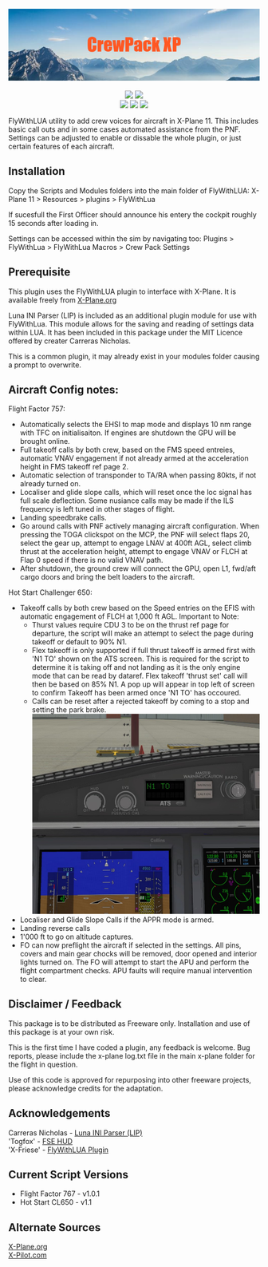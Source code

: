 <p align="center"> 
    <img src="https://github.com/N1K340/CrewPackXP/blob/main/docs/imgs/CrewPack_XP.png"/> <br>
    <br>
    <img src="https://img.shields.io/badge/X--Plane-11.50%2B-blue"/> <img src="https://img.shields.io/badge/FlyWithLUA-2.7%2B-blue" /> <br> 
    <img src="https://img.shields.io/badge/Aircraft-Flight%20Factor%20757-blue" /> <img src="https://img.shields.io/badge/Aircraft-Flight%20Factor%20767-blue" /> <img src="https://img.shields.io/badge/Aircraft-Hot%20Start%20Challenger-blue" />
</p>

FlyWithLUA utility to add crew voices for aircraft in X-Plane 11. 
This includes basic call outs and in some cases automated assistance from the PNF. 
Settings can be adjusted to enable or dissable the whole plugin, or just certain features of each aircraft. 


## Installation

Copy the Scripts and Modules folders into the main folder of FlyWithLUA: 
X-Plane 11 > Resources > plugins > FlyWithLua

If sucesfull the First Officer should announce his entery the cockpit roughly 15 seconds after loading in.

Settings can be accessed within the sim by navigating too:
Plugins > FlyWithLua > FlyWithLua Macros > Crew Pack Settings

## Prerequisite

This plugin uses the FlyWithLUA plugin to interface with X-Plane.
It is available freely from [X-Plane.org](https://forums.x-plane.org/index.php?/files/file/38445-flywithlua-ng-next-generation-edition-for-x-plane-11-win-lin-mac/)

Luna INI Parser (LIP) is included as an additional plugin module for use with FlyWithLua. This module allows for the saving and reading of settings data within LUA. It has been included in this package under the MIT Licence offered by creater Carreras Nicholas.

This is a common plugin, it may already exist in your modules folder causing a prompt to overwrite.

## Aircraft Config notes:

Flight Factor 757:
* Automatically selects the EHSI to map mode and displays 10 nm range with TFC on initialisaiton. If engines are shutdown the GPU will be brought online.
* Full takeoff calls by both crew, based on the FMS speed entreies, automatic VNAV engagement if not already armed at the acceleration height in FMS takeoff ref page 2.
* Automatic selection of transponder to TA/RA when passing 80kts, if not already turned on.
* Localiser and glide slope calls, which will reset once the loc signal has full scale deflection. Some nusiance calls may be made if the ILS frequency is left tuned in other stages of flight.
* Landing speedbrake calls.
* Go around calls with PNF actively managing aircraft configuration. When pressing the TOGA clickspot on the MCP, the PNF will select flaps 20, select the gear up,   attempt to engage LNAV at 400ft AGL, select climb thrust at the acceleration height, attempt to engage VNAV or FLCH at Flap 0 speed if there is no valid VNAV path.
* After shutdown, the ground crew will connect the GPU, open L1, fwd/aft cargo doors and bring the belt loaders to the aircraft.

Hot Start Challenger 650:
* Takeoff calls by both crew based on the Speed entries on the EFIS with automatic engagement of FLCH at 1,000 ft AGL. 
Important to Note:
    - Thurst values require CDU 3 to be on the thrust ref page for departure, the script will make an attempt to select
      the page during takeoff or default to 90% N1.
    - Flex takeoff is only supported if full thrust takeoff is armed first with 'N1 TO' shown on the ATS screen. This
      is required for the script to determine it is taking off and not landing as it is the only engine mode that can be read by dataref. Flex takeoff 'thrust set' call will then be based on 85% N1. A pop up will appear in top left of screen to confirm Takeoff has been armed once 'N1 TO' has occoured.
    - Calls can be reset after a rejected takeoff by coming to a stop and setting the park brake.
    ![alt text](https://github.com/N1K340/CrewPackXP/blob/main/src/Screenshots/CL650_TON1.jpg?raw=true)
* Localiser and Glide Slope Calls if the APPR mode is armed.
* Landing reverse calls
* 1'000 ft to go on altitude captures.
* FO can now preflight the aircraft if selected in the settings. All pins, covers and main gear chocks will be removed, door opened and interior lights turned on. The FO will attempt to start the APU and perform the flight compartment checks. APU faults will require manual intervention to clear.

## Disclaimer / Feedback

This package is to be distributed as Freeware only.
Installation and use of this package is at your own risk. 

This is the first time I have coded a plugin, any feedback is welcome.
Bug reports, please include the x-plane log.txt file in the main x-plane folder for the flight in question. 

Use of this code is approved for repurposing into other freeware projects, please acknowledge credits for the adaptation.

## Acknowledgements
Carreras Nicholas - [Luna INI Parser (LIP)](https://github.com/Dynodzzo/Lua_INI_Parser)  
'Togfox' - [FSE HUD](https://forums.x-plane.org/index.php?/files/file/53617-fse-hud/)  
'X-Friese' - [FlyWithLUA Plugin](https://forums.x-plane.org/index.php?/files/file/38445-flywithlua-ng-next-generation-edition-for-x-plane-11-win-lin-mac/)

## Current Script Versions
- Flight Factor 767 - v1.0.1  
- Hot Start CL650 - v1.1

## Alternate Sources
[X-Plane.org](https://forums.x-plane.org/index.php?/files/file/79042-crewpackxp-crew-callouts/)  
[X-Pilot.com](https://forums.x-pilot.com/files/file/1404-crewpackxp-crew-callouts/)

